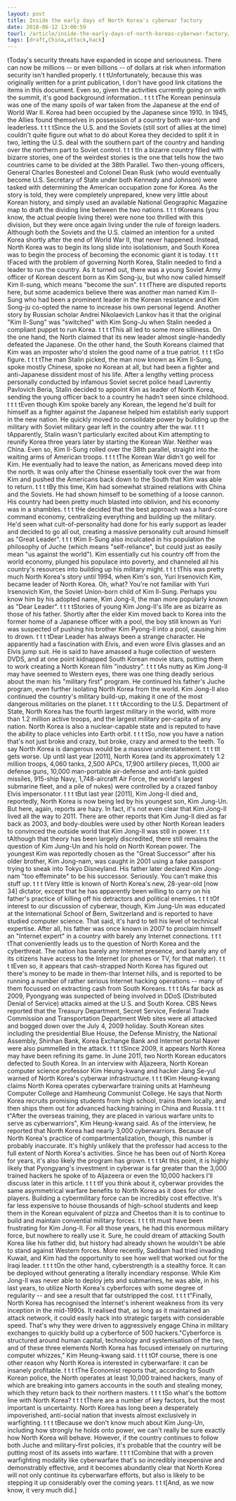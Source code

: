 ```yaml
---
layout: post
title: Inside the early days of North Korea's cyberwar factory
date: 2018-06-12 13:00:59
tourl: /article/inside-the-early-days-of-north-koreas-cyberwar-factory/
tags: [draft,China,attack,hack]
---
```

 tToday's security threats have expanded in scope and seriousness. There can now be millions -- or even billions -- of dollars at risk when information security isn't handled properly. t t tUnfortunately, because this was originally written for a print publication, I don't have good link citations the items in this document. Even so, given the activities currently going on with the summit, it's good background information.. t t t tThe Korean peninsula was one of the many spoils of war taken from the Japanese at the end of World War II. Korea had been occupied by the Japanese since 1910. In 1945, the Allies found themselves in possession of a country both war-torn and leaderless. t t t tSince the U.S. and the Soviets (still sort of allies at the time) couldn't quite figure out what to do about Korea they decided to split it in two, letting the U.S. deal with the southern part of the country and handing over the northern part to Soviet control. t t t tIn a bizarre country filled with bizarre stories, one of the weirdest stories is the one that tells how the two countries came to be divided at the 38th Parallel. Two then-young officers, General Charles Bonesteel and Colonel Dean Rusk (who would eventually become U.S. Secretary of State under both Kennedy and Johnson) were tasked with determining the American occupation zone for Korea. As the story is told, they were completely unprepared, knew very little about Korean history, and simply used an available National Geographic Magazine map to draft the dividing line between the two nations. t t t tKoreans (you know, the actual people living there) were none too thrilled with this division, but they were once again living under the rule of foreign leaders. Although both the Soviets and the U.S. claimed an intention for a united Korea shortly after the end of World War II, that never happened. Instead, North Korea was to begin its long slide into isolationism, and South Korea was to begin the process of becoming the economic giant it is today. t t t tFaced with the problem of governing North Korea, Stalin needed to find a leader to run the country. As it turned out, there was a young Soviet Army officer of Korean descent born as Kim Song-ju, but who now called himself Kim Il-sung, which means "become the sun". t t tThere are disputed reports here, but some academics believe there was another man named Kim Il-Sung who had been a prominent leader in the Korean resistance and Kim Song-ju co-opted the name to increase his own personal legend. Another story by Russian scholar Andrei Nikolaevich Lankov has it that the original "Kim Il-Sung" was "switched" with Kim Song-Ju when Stalin needed a compliant puppet to run Korea. t t t tThis all led to some more silliness. On the one hand, the North claimed that its new leader almost single-handedly defeated the Japanese. On the other hand, the South Koreans claimed that Kim was an imposter who'd stolen the good name of a true patriot. t t t tGo figure. t t t tThe man Stalin picked, the man now known as Kim Il-Sung, spoke mostly Chinese, spoke no Korean at all, but had been a fighter and anti-Japanese dissident most of his life. After a lengthy vetting process personally conducted by infamous Soviet secret police head Lavrentiy Pavlovich Beria, Stalin decided to appoint Kim as leader of North Korea, sending the young officer back to a country he hadn't seen since childhood. t t t tEven though Kim spoke barely any Korean, the legend he'd built for himself as a fighter against the Japanese helped him establish early support in the new nation. He quickly moved to consolidate power by building up the military with Soviet military gear left in the country after the war. t t t tApparently, Stalin wasn't particularly excited about Kim attempting to reunify Korea three years later by starting the Korean War. Neither was China. Even so, Kim Il-Sung rolled over the 38th parallel, straight into the waiting arms of American troops. t t t tThe Korean War didn't go well for Kim. He eventually had to leave the nation, as Americans moved deep into the north. It was only after the Chinese essentially took over the war from Kim and pushed the Americans back down to the South that Kim was able to return. t t t tBy this time, Kim had somewhat strained relations with China and the Soviets. He had shown himself to be something of a loose cannon. His country had been pretty much blasted into oblivion, and his economy was in a shambles. t t t tHe decided that the best approach was a hard-core command economy, centralizing everything and building up the military. He'd seen what cult-of-personality had done for his early support as leader and decided to go all out, creating a massive personality cult around himself as "Great Leader". t t t tKim Il-Sung also inculcated in his population the philosophy of Juche (which means "self-reliance", but could just as easily mean "us against the world"). Kim essentially cut his country off from the world economy, plunged his populace into poverty, and channeled all his country's resources into building up his military might. t t t tThis was pretty much North Korea's story until 1994, when Kim's son, Yuri Irsenovich Kim, became leader of North Korea. Oh, what? You're not familiar with Yuri Irsenovich Kim, the Soviet Union-born child of Kim Il-Sung. Perhaps you know him by his adopted name, Kim Jong-Il, the man more popularly known as "Dear Leader". t t t tStories of young Kim Jong-Il's life are as bizarre as those of his father. Shortly after the elder Kim moved back to Korea into the former home of a Japanese officer with a pool, the boy still known as Yuri was suspected of pushing his brother Kim Pyong-Il into a pool, causing him to drown. t t t tDear Leader has always been a strange character. He apparently had a fascination with Elvis, and even wore Elvis glasses and an Elvis jump suit. He is said to have amassed a huge collection of western DVDS, and at one point kidnapped South Korean movie stars, putting them to work creating a North Korean film "industry". t t t tAs nutty as Kim Jong-Il may have seemed to Western eyes, there was one thing deadly serious about the man: his "military first" program. He continued his father's Juche program, even further isolating North Korea from the world. Kim Jong-Il also continued the country's military build-up, making it one of the most dangerous militaries on the planet. t t t tAccording to the U.S. Department of State, North Korea has the fourth largest military in the world, with more than 1.2 million active troops, and the largest military per-capita of any nation. North Korea is also a nuclear-capable state and is reputed to have the ability to place vehicles into Earth orbit. t t t tSo, now you have a nation that's not just broke and crazy, but broke, crazy and armed to the teeth. To say North Korea is dangerous would be a massive understatement. t t t tIt gets worse. Up until last year [2011], North Korea (and its approximately 1.2 million troops, 4,060 tanks, 2,500 APCs, 17,900 artillery pieces, 11,000 air defense guns, 10,000 man-portable air-defense and anti-tank guided missiles, 915-ship Navy, 1,748-aircraft Air Force, the world's largest submarine fleet, and a pile of nukes) were controlled by a crazed fanboy Elvis impersonator. t t t tBut last year [2011], Kim Jong-Il died and, reportedly, North Korea is now being led by his youngest son, Kim Jung-Un. But here, again, reports are hazy. In fact, it's not even clear that Kim Jong-Il lived all the way to 2011. There are other reports that Kim Jung-Il died as far back as 2003, and body-doubles were used by other North Korean leaders to convinced the outside world that Kim Jong-Il was still in power. t t t tAlthough that theory has been largely discredited, there still remains the question of Kim Jung-Un and his hold on North Korean power. The youngest Kim was reportedly chosen as the "Great Successor" after his older brother, Kim Jong-nam, was caught in 2001 using a fake passport trying to sneak into Tokyo Disneyland. His father later declared Kim Jong-nam "too effeminate" to be his successor. Seriously. You can't make this stuff up. t t t tVery little is known of North Korea's new, 28-year-old [now 34] dictator, except that he has apparently been willing to carry on his father's practice of killing off his detractors and political enemies. t t t tOf interest to our discussion of cyberwar, though, Kim Jung-Un was educated at the International School of Bern, Switzerland and is reported to have studied computer science. That said, it's hard to tell his level of technical expertise. After all, his father was once known in 2007 to proclaim himself an "Internet expert" in a country with barely any Internet connections. t t t tThat conveniently leads us to the question of North Korea and the cyberthreat. The nation has barely any Internet presence, and barely any of its citizens have access to the Internet (or phones or TV, for that matter). t t t tEven so, it appears that cash-strapped North Korea has figured out there's money to be made in them-thar Internet hills, and is reported to be running a number of rather serious Internet hacking operations -- many of them focussed on extracting cash from South Koreans. t t t tAs far back as 2009, Pyongyang was suspected of being involved in DDoS (Distributed Denial of Service) attacks aimed at the U.S. and South Korea. CBS News reported that the Treasury Department, Secret Service, Federal Trade Commission and Transportation Department Web sites were all attacked and bogged down over the July 4, 2009 holiday. South Korean sites including the presidential Blue House, the Defense Ministry, the National Assembly, Shinhan Bank, Korea Exchange Bank and Internet portal Naver were also pummelled in the attack. t t t tSince 2009, it appears North Korea may have been refining its game. In June 2011, two North Korean educators defected to South Korea. In an interview with Aljazeera, North Korean computer science professor Kim Heung-kwang and hacker Jang Se-yul warned of North Korea's cyberwar infrastructure. t t t tKim Heung-kwang claims North Korea operates cyberwarfare training units at Hamheung Computer College and Hamheung Communist College. He says that North Korea recruits promising students from high school, trains them locally, and then ships them out for advanced hacking training in China and Russia. t t t t"After the overseas training, they are placed in various warfare units to serve as cyberwarriors", Kim Heung-kwang said. As of the interview, he reported that North Korea had nearly 3,000 cyberwarriors. Because of North Korea's practice of compartmentalization, though, this number is probably inaccurate. It's highly unlikely that the professor had access to the full extent of North Korea's activities. Since he has been out of North Korea for years, it's also likely the program has grown. t t t tAt this point, it is highly likely that Pyongyang's investment in cyberwar is far greater than the 3,000 trained hackers he spoke of to Aljazeera or even the 10,000 hackers I'll discuss later in this article. t t t tIf you think about it, cyberwar provides the same asymmetrical warfare benefits to North Korea as it does for other players. Building a cybermilitary force can be incredibly cost effective. It's far less expensive to house thousands of high-school students and keep them in the Korean equivalent of pizza and Cheetos than it is to continue to build and maintain convential military forces. t t t tIt must have been frustrating for Kim Jong-Il. For all those years, he had this enormous military force, but nowhere to really use it. Sure, he could dream of attacking South Korea like his father did, but history had already shown he wouldn't be able to stand against Western forces. More recently, Saddam had tried invading Kuwait, and Kim had the opportunity to see how well that worked out for the Iraqi leader. t t t tOn the other hand, cyberstrength is a stealthy force. It can be deployed without generating a literally incendiary response. While Kim Jong-Il was never able to deploy jets and submarines, he was able, in his last years, to utilize North Korea's cyberforces with some degree of regularity -- and see a result that far outstripped the cost. t t t t"Finally, North Korea has recognised the Internet's inherent weakness from its very inception in the mid-1990s. It realised that, as long as it maintained an attack network, it could easily hack into strategic targets with considerable speed. That's why they were driven to aggressively engage China in military exchanges to quickly build up a cyberforce of 500 hackers."Cyberforce is structured around human capital, technology and systemisation of the two, and of these three elements North Korea has focused intensely on nurturing computer whizzes," Kim Heung-kwang said. t t t tOf course, there is one other reason why North Korea is interested in cyberwarfare: it can be insanely profitable. t t t tThe Economist reports that, according to South Korean police, the North operates at least 10,000 trained hackers, many of which are breaking into gamers accounts in the south and stealing money, which they return back to their northern masters. t t t tSo what's the bottom line with North Korea? t t t tThere are a number of key factors, but the most important is uncertainty. North Korea has long been a desperately impoverished, anti-social nation that invests almost exclusively in warfighting. t t t tBecause we don't know much about Kim Jung-Un, including how strongly he holds onto power, we can't really be sure exactly how North Korea will behave. However, if the country continues to follow both Juche and military-first policies, it's probable that the country will be putting most of its assets into warfare. t t t tCombine that with a proven warfighting modality like cyberwarfare that's so incredibly inexpensive and demonstrably effective, and it becomes abundantly clear that North Korea will not only continue its cyberwarfare efforts, but also is likely to be stepping it up considerably over the coming years. t t t[And, as we now know, it very much did.] 